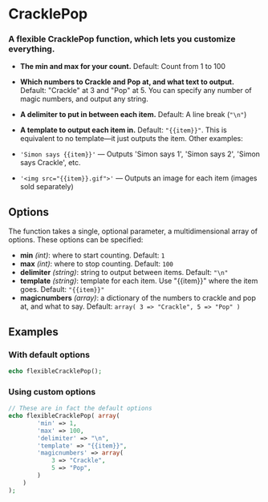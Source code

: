 CracklePop
========

### A flexible CracklePop function, which lets you customize everything.

- **The min and max for your count.** Default: Count from 1 to 100
	
- **Which numbers to Crackle and Pop at, and what text to output.** Default: "Crackle" at 3 and "Pop" at 5. You can specify any number of magic numbers, and output any string.
		
- **A delimiter to put in between each item.** Default: A line break (`"\n"`)

- **A template to output each item in.** Default: `"{{item}}"`. This is equivalent to no template—it just outputs the item.  Other examples:
 - `'Simon says {{item}}'` — Outputs 'Simon says 1', 'Simon says 2', 'Simon says Crackle', etc.
 - `'<img src="{{item}}.gif">'` — Outputs an image for each item (images sold separately)

## Options

The function takes a single, optional parameter, a multidimensional array of options. These options can be specified:

- **min** *(int)*: where to start counting. Default: `1`
- **max** *(int)*: where to stop counting. Default: `100`
- **delimiter** *(string)*: string to output between items. Default: `"\n"`
- **template** *(string)*: template for each item. Use "{{item}}" where the item goes. Default: `"{{item}}"`
- **magicnumbers** *(array)*: a dictionary of the numbers to crackle and pop at, and what to say. Default: `array( 3 => "Crackle", 5 => "Pop" )`


## Examples

### With default options

```php
echo flexibleCracklePop();
```

### Using custom options

```php
// These are in fact the default options
echo flexibleCracklePop( array(
		'min' => 1,
		'max' => 100,
		'delimiter' => "\n",
		'template' => "{{item}}",
		'magicnumbers' => array(
			3 => "Crackle",
			5 => "Pop",
		)
	) 
);
```
